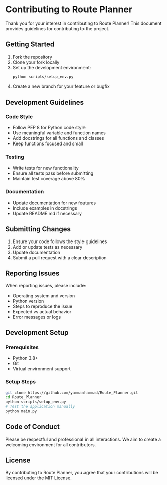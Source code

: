 # Contributing to Route Planner

Thank you for your interest in contributing to Route Planner! This document provides guidelines for contributing to the project.

## Getting Started

1. Fork the repository
2. Clone your fork locally
3. Set up the development environment:
   ```bash
   python scripts/setup_env.py
   ```
4. Create a new branch for your feature or bugfix

## Development Guidelines

### Code Style
- Follow PEP 8 for Python code style
- Use meaningful variable and function names
- Add docstrings for all functions and classes
- Keep functions focused and small

### Testing
- Write tests for new functionality
- Ensure all tests pass before submitting
- Maintain test coverage above 80%

### Documentation
- Update documentation for new features
- Include examples in docstrings
- Update README.md if necessary

## Submitting Changes

1. Ensure your code follows the style guidelines
2. Add or update tests as necessary
3. Update documentation
4. Submit a pull request with a clear description

## Reporting Issues

When reporting issues, please include:
- Operating system and version
- Python version
- Steps to reproduce the issue
- Expected vs actual behavior
- Error messages or logs

## Development Setup

### Prerequisites
- Python 3.8+
- Git
- Virtual environment support

### Setup Steps
```bash
git clone https://github.com/yammanhammad/Route_Planner.git
cd Route_Planner
python scripts/setup_env.py
# Test the application manually
python main.py
```

## Code of Conduct

Please be respectful and professional in all interactions. We aim to create a welcoming environment for all contributors.

## License

By contributing to Route Planner, you agree that your contributions will be licensed under the MIT License.
